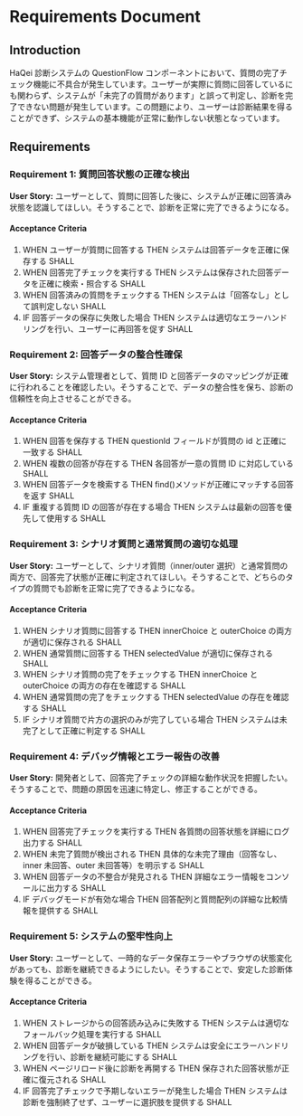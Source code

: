 # Requirements Document

## Introduction

HaQei 診断システムの QuestionFlow コンポーネントにおいて、質問の完了チェック機能に不具合が発生しています。ユーザーが実際に質問に回答しているにも関わらず、システムが「未完了の質問があります」と誤って判定し、診断を完了できない問題が発生しています。この問題により、ユーザーは診断結果を得ることができず、システムの基本機能が正常に動作しない状態となっています。

## Requirements

### Requirement 1: 質問回答状態の正確な検出

**User Story:** ユーザーとして、質問に回答した後に、システムが正確に回答済み状態を認識してほしい。そうすることで、診断を正常に完了できるようになる。

#### Acceptance Criteria

1. WHEN ユーザーが質問に回答する THEN システムは回答データを正確に保存する SHALL
2. WHEN 回答完了チェックを実行する THEN システムは保存された回答データを正確に検索・照合する SHALL
3. WHEN 回答済みの質問をチェックする THEN システムは「回答なし」として誤判定しない SHALL
4. IF 回答データの保存に失敗した場合 THEN システムは適切なエラーハンドリングを行い、ユーザーに再回答を促す SHALL

### Requirement 2: 回答データの整合性確保

**User Story:** システム管理者として、質問 ID と回答データのマッピングが正確に行われることを確認したい。そうすることで、データの整合性を保ち、診断の信頼性を向上させることができる。

#### Acceptance Criteria

1. WHEN 回答を保存する THEN questionId フィールドが質問の id と正確に一致する SHALL
2. WHEN 複数の回答が存在する THEN 各回答が一意の質問 ID に対応している SHALL
3. WHEN 回答データを検索する THEN find()メソッドが正確にマッチする回答を返す SHALL
4. IF 重複する質問 ID の回答が存在する場合 THEN システムは最新の回答を優先して使用する SHALL

### Requirement 3: シナリオ質問と通常質問の適切な処理

**User Story:** ユーザーとして、シナリオ質問（inner/outer 選択）と通常質問の両方で、回答完了状態が正確に判定されてほしい。そうすることで、どちらのタイプの質問でも診断を正常に完了できるようになる。

#### Acceptance Criteria

1. WHEN シナリオ質問に回答する THEN innerChoice と outerChoice の両方が適切に保存される SHALL
2. WHEN 通常質問に回答する THEN selectedValue が適切に保存される SHALL
3. WHEN シナリオ質問の完了をチェックする THEN innerChoice と outerChoice の両方の存在を確認する SHALL
4. WHEN 通常質問の完了をチェックする THEN selectedValue の存在を確認する SHALL
5. IF シナリオ質問で片方の選択のみが完了している場合 THEN システムは未完了として正確に判定する SHALL

### Requirement 4: デバッグ情報とエラー報告の改善

**User Story:** 開発者として、回答完了チェックの詳細な動作状況を把握したい。そうすることで、問題の原因を迅速に特定し、修正することができる。

#### Acceptance Criteria

1. WHEN 回答完了チェックを実行する THEN 各質問の回答状態を詳細にログ出力する SHALL
2. WHEN 未完了質問が検出される THEN 具体的な未完了理由（回答なし、inner 未回答、outer 未回答等）を明示する SHALL
3. WHEN 回答データの不整合が発見される THEN 詳細なエラー情報をコンソールに出力する SHALL
4. IF デバッグモードが有効な場合 THEN 回答配列と質問配列の詳細な比較情報を提供する SHALL

### Requirement 5: システムの堅牢性向上

**User Story:** ユーザーとして、一時的なデータ保存エラーやブラウザの状態変化があっても、診断を継続できるようにしたい。そうすることで、安定した診断体験を得ることができる。

#### Acceptance Criteria

1. WHEN ストレージからの回答読み込みに失敗する THEN システムは適切なフォールバック処理を実行する SHALL
2. WHEN 回答データが破損している THEN システムは安全にエラーハンドリングを行い、診断を継続可能にする SHALL
3. WHEN ページリロード後に診断を再開する THEN 保存された回答状態が正確に復元される SHALL
4. IF 回答完了チェックで予期しないエラーが発生した場合 THEN システムは診断を強制終了せず、ユーザーに選択肢を提供する SHALL

